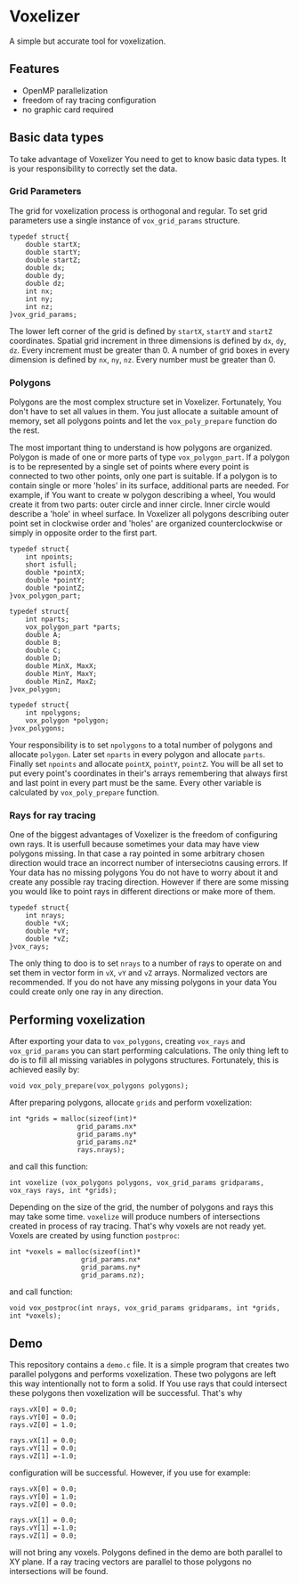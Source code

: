# Voxelizer
A simple but accurate tool for voxelization.

## Features
- OpenMP parallelization
- freedom of ray tracing configuration
- no graphic card required

## Basic data types
To take advantage of Voxelizer You need to get to know basic data types. It is your responsibility to correctly set the data.

### Grid Parameters
The grid for voxelization process is orthogonal and regular. To set grid parameters use a single instance of `vox_grid_params` structure.
```
typedef struct{
    double startX;
    double startY;
    double startZ;
    double dx;
    double dy;
    double dz;
    int nx;
    int ny;
    int nz;
}vox_grid_params;
```
The lower left corner of the grid is defined by `startX`, `startY` and `startZ` coordinates.
Spatial grid increment in three dimensions is defined by `dx`, `dy`, `dz`. Every increment must be greater than 0.
A number of grid boxes in every dimension is defined by `nx`, `ny`, `nz`. Every number must be greater than 0.

### Polygons
Polygons are the most complex structure set in Voxelizer. Fortunately, You don't have to set all values in them.
You just allocate a suitable amount of memory, set all polygons points and let the `vox_poly_prepare` function do the rest.

The most important thing to understand is how polygons are organized.  Polygon is made of one or more parts of type `vox_polygon_part`.
If a polygon is to be represented by a single set of points where every point is connected to two other points, only one part is suitable.
If a polygon is to contain single or more 'holes' in its surface, additional parts are needed. For example, if You want to create w polygon describing a wheel, You
would create it from two parts: outer circle and inner circle. Inner circle would describe a 'hole' in wheel surface. In Voxelizer all polygons describing outer
point set in clockwise order and 'holes' are organized counterclockwise or simply in opposite order to the first part.
```
typedef struct{
    int npoints;
    short isfull;
    double *pointX;
    double *pointY;
    double *pointZ;
}vox_polygon_part;

typedef struct{
    int nparts;
    vox_polygon_part *parts;
    double A;
    double B;
    double C;
    double D;
    double MinX, MaxX;
    double MinY, MaxY;
    double MinZ, MaxZ;
}vox_polygon;

typedef struct{
    int npolygons;
    vox_polygon *polygon;
}vox_polygons;
```
Your responsibility is to set `npolygons` to a total number of polygons and allocate `polygon`. Later set `nparts` in every polygon and allocate `parts`.
Finally set `npoints` and allocate `pointX`, `pointY`, `pointZ`. You will be all set to put every point's coordinates in their's arrays remembering that
always first and last point in every part must be the same. Every other variable is calculated by `vox_poly_prepare` function.

### Rays for ray tracing
One of the biggest advantages of Voxelizer is the freedom of configuring own rays. It is userfull because sometimes your data may have view polygons missing.
In that case a ray pointed in some arbitrary chosen direction would trace an incorrect number of interseciotns causing errors. If Your data has no missing polygons
You do not have to worry about it and create any possible ray tracing direction. However if there are some missing you would like to point rays in different directions
or make more of them.
```
typedef struct{
    int nrays;
    double *vX;
    double *vY;
    double *vZ;
}vox_rays;
```
The only thing to doo is to set `nrays` to a number of rays to operate on and set them in vector form in `vX`, `vY` and `vZ` arrays. Normalized vectors are recommended.
If you do not have any missing polygons in your data You could create only one ray in any direction.

## Performing voxelization
After exporting your data to `vox_polygons`, creating `vox_rays` and `vox_grid_params` you can start performing calculations. The only thing left to do
is to fill all missing variables in polygons structures. Fortunately, this is achieved easily by:
```
void vox_poly_prepare(vox_polygons polygons);
```
After preparing polygons, allocate `grids` and  perform voxelization:
```
int *grids = malloc(sizeof(int)*
                 grid_params.nx*
                 grid_params.ny*
                 grid_params.nz*
                 rays.nrays);
```
and call this function:
```
int voxelize (vox_polygons polygons, vox_grid_params gridparams, vox_rays rays, int *grids);
```
Depending on the size of the grid, the number of polygons and rays this may take some time. `voxelize` will produce numbers of intersections created in process
of ray tracing. That's why voxels are not ready yet. Voxels are created by using function `postproc`:
```
int *voxels = malloc(sizeof(int)*
                  grid_params.nx*
                  grid_params.ny*
                  grid_params.nz);
```
and call function:
```
void vox_postproc(int nrays, vox_grid_params gridparams, int *grids, int *voxels);
```

## Demo
This repository contains a `demo.c` file. It is a simple program that creates two parallel polygons and performs voxelization. These two polygons are left this way intentionally not to form a solid.
If You use rays that could intersect these polygons then voxelization will be successful. That's why
```
rays.vX[0] = 0.0;
rays.vY[0] = 0.0;
rays.vZ[0] = 1.0;

rays.vX[1] = 0.0;
rays.vY[1] = 0.0;
rays.vZ[1] =-1.0;
```
configuration will be successful.
However, if you use for example:
```
rays.vX[0] = 0.0;
rays.vY[0] = 1.0;
rays.vZ[0] = 0.0;

rays.vX[1] = 0.0;
rays.vY[1] =-1.0;
rays.vZ[1] = 0.0;
```
will not bring any voxels.
Polygons defined in the demo are both parallel to XY plane. If a ray tracing vectors are parallel to those polygons no intersections will be found.
